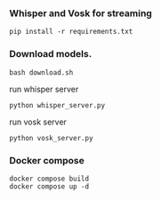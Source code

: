 ### Whisper and Vosk for streaming
```shell
pip install -r requirements.txt
```

### Download models.
```shell
bash download.sh
```


run whisper server
```shell
python whisper_server.py
```

run vosk server
```shell
python vosk_server.py
```

### Docker compose
```shell
docker compose build
docker compose up -d
```

